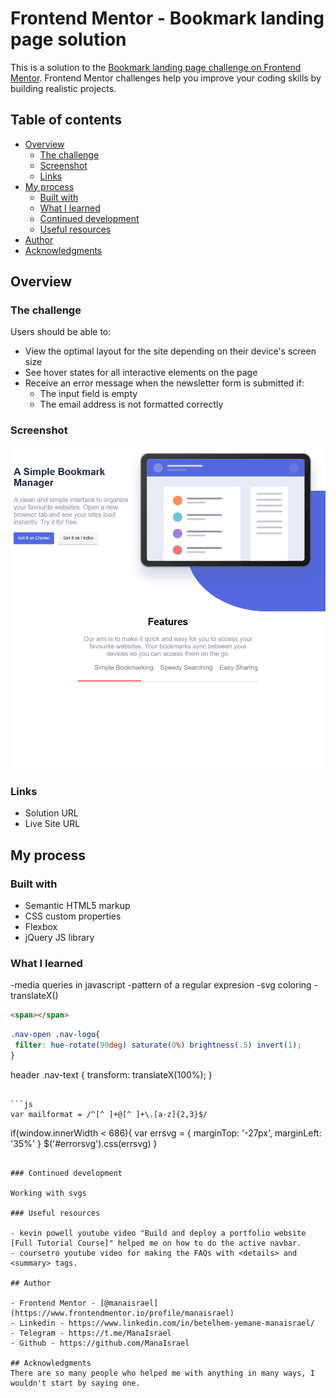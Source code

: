 # Frontend Mentor - Bookmark landing page solution

This is a solution to the [Bookmark landing page challenge on Frontend Mentor](https://www.frontendmentor.io/challenges/bookmark-landing-page-5d0b588a9edda32581d29158). Frontend Mentor challenges help you improve your coding skills by building realistic projects. 

## Table of contents

- [Overview](#overview)
  - [The challenge](#the-challenge)
  - [Screenshot](#screenshot)
  - [Links](#links)
- [My process](#my-process)
  - [Built with](#built-with)
  - [What I learned](#what-i-learned)
  - [Continued development](#continued-development)
  - [Useful resources](#useful-resources)
- [Author](#author)
- [Acknowledgments](#acknowledgments)

## Overview

### The challenge

Users should be able to:

- View the optimal layout for the site depending on their device's screen size
- See hover states for all interactive elements on the page
- Receive an error message when the newsletter form is submitted if:
  - The input field is empty
  - The email address is not formatted correctly

### Screenshot

![](screenshot.png)

### Links

- Solution URL
- Live Site URL

## My process

### Built with

- Semantic HTML5 markup
- CSS custom properties
- Flexbox
- jQuery JS library

### What I learned

-media queries in javascript
-pattern of a regular expresion
-svg coloring
-translateX()

```html
<span></span>
```

```css
.nav-open .nav-logo{
 filter: hue-rotate(90deg) saturate(0%) brightness(.5) invert(1);
}
```
header .nav-text {
 transform: translateX(100%);
}
```

```js
var mailformat = /^[^ ]+@[^ ]+\.[a-z]{2,3}$/
```
if(window.innerWidth < 686){
        var errsvg = {
            marginTop: '-27px',
            marginLeft: '35%'
        }
        $('#errorsvg').css(errsvg)
    }
```

### Continued development

Working with svgs

### Useful resources

- kevin powell youtube video "Build and deploy a portfolio website [Full Tutorial Course]" helped me on how to do the active navbar.
- coursetro youtube video for making the FAQs with <details> and <summary> tags.

## Author

- Frontend Mentor - [@manaisrael](https://www.frontendmentor.io/profile/manaisrael)
- Linkedin - https://www.linkedin.com/in/betelhem-yemane-manaisrael/
- Telegram - https://t.me/ManaIsrael
- Github - https://github.com/ManaIsrael

## Acknowledgments
There are so many people who helped me with anything in many ways, I wouldn't start by saying one.
